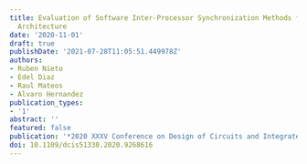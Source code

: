 ```yaml
---
title: Evaluation of Software Inter-Processor Synchronization Methods for the Zynq-UltraScale$mathplus$
  Architecture
date: '2020-11-01'
draft: true
publishDate: '2021-07-28T11:05:51.449978Z'
authors:
- Ruben Nieto
- Edel Diaz
- Raul Mateos
- Alvaro Hernandez
publication_types:
- '1'
abstract: ''
featured: false
publication: '*2020 XXXV Conference on Design of Circuits and Integrated Systems (DCIS)*'
doi: 10.1109/dcis51330.2020.9268616
---
```


